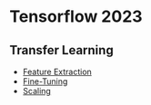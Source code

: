 # Tensorflow 2023

## Transfer Learning

* [Feature Extraction](https://github.com/mpolinowski/tf-2023/blob/master/04_Tensorflow_Transfer_Learning/04a_Tensorflow_Transfer_Learning.md)
* [Fine-Tuning](https://github.com/mpolinowski/tf-2023/blob/master/04_Tensorflow_Transfer_Learning/04b_Tensorflow_Transfer_Learning.md)
* [Scaling](https://github.com/mpolinowski/tf-2023/blob/master/04_Tensorflow_Transfer_Learning/04c_Tensorflow_Transfer_Learning.md)
